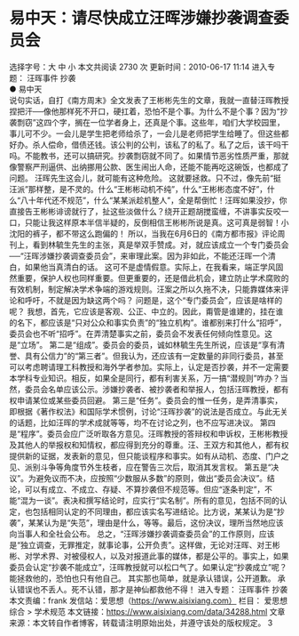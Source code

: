 # 易中天：请尽快成立汪晖涉嫌抄袭调查委员会

选择字号：大 中 小   本文共阅读 2730 次 更新时间：2010-06-17 11:14
进入专题： 汪晖事件   抄袭  
● 易中天  
说句实话，自打《南方周末》全文发表了王彬彬先生的文章，我就一直替汪晖教授捏把汗──像他那样死不开口，硬扛着，恐怕不是个事。为什么不是个事？因为“抄袭剽窃”这四个字，搁在一位学者身上，还真是个事。这些年，咱们大学校园里，事儿可不少。一会儿是学生把老师给杀了，一会儿是老师把学生给睡了。但这些都好办。杀人偿命，借债还钱。该公判的公判，该私了的私了。私了之后，该干吗干吗。不能教书，还可以搞研究。抄袭剽窃就不同了。如果情节恶劣性质严重，那就像警察严刑逼供、出纳挪用公款、医生闹出人命，还能不能再吃这碗饭，也都成了问题。
汪晖先生这会儿，就可能有这种危险。
这就要拯救。只不过，像先前“挺汪派”那样整，是不灵的。什么“王彬彬动机不纯”，什么“王彬彬态度不好”，什么“八十年代还不规范”，什么“某某派趁机整人”，全是帮倒忙！汪晖如果没抄，你直接告王彬彬诽谤就行了，扯这些淡做什么？绕开正题胡搅蛮缠，不讲事实反咬一口，只能让我这样原本半信半疑的，反倒相信王彬彬所说是真。这可真是弱智！小沈阳的裤子，都不带这么跑偏的！
所以，当我在6月6日的《南方都市报》评论周刊上，看到林毓生先生的主张，真是举双手赞成。对，就应该成立一个专门委员会──“汪晖涉嫌抄袭调查委员会”，来审理此案。因为非如此，不能还汪晖一个清白，如果他当真清白的话。
这可不是虚情假意。实际上，在我看来，端正学风固然重要，保护人权也同样重要。但更重要的，还是借此机会，建立防止学术腐败的有效机制，制定解决学术争端的游戏规则。汪案之所以久拖不决，只能靠媒体来评论和呼吁，不就是因为缺这两个吗？
问题是，这个“专门委员会”，应该是啥样的呢？
我想，首先，它应该是客观、公正、中立的。因此，甭管是谁建的，挂在谁的名下，都应该是“只对公众和事实负责”的“独立机构”。谁都别来打什么“招呼”，委员会也不听“招呼”。在弄清楚事实之前，委员会不发表任何倾向性意见。这是“立场”。
第二是“组成”。委员会的委员，诚如林毓生先生所说，应该是“享有清誉、具有公信力”的“第三者”。但我认为，还应该有一定数量的非同行委员，甚至可以考虑聘请理工科教授和海外学者参加。实际上，认定是否抄袭，并不一定需要本学科专业知识。相反，如果全是同行，都有利害关系，万一搞“潜规则”咋办？当然，委员会名单应该公示。涉嫌抄袭者、被抄袭者和举报人，包括汪晖教授，都有权申请某位或某些委员回避。
第三是“任务”。委员会的惟一任务，是弄清事实，即根据《著作权法》和国际学术惯例，讨论“汪晖抄袭”的说法是否成立。与此无关的话题，比如汪晖的学术成就等等，均不在讨论之列，也不应写进决议。
第四是“程序”。委员会应广泛听取各方意见。汪晖教授的答辩权和申诉权，王彬彬教授及其他人的举报权和知情权，都应得到充分的尊重。汪、王双方和其他人，都有权提供新的证据，发表新的意见，但只能谈程序和事实。如有从动机、态度、门户之见、派别斗争等角度节外生枝者，应在警告三次后，取消其发言权。
第五是“决议”。为避免议而不决，应按照“少数服从多数”的原则，做出“委员会决议”。结论，可以有成立、不成立、存疑、不算抄袭但不规范等。但应“逐条判定”，不能“混为一谈”。表决和撰写结论时，应实行“实名制”。所有的意见，包括不同的认定，也包括相同认定的不同理由，都应该实名写进结论。比方说，某某认为是“抄袭”，某某认为是“失范”，理由是什么，等等。最后，这份决议，理所当然地应该向当事人和全社会公布。
总之，“汪晖涉嫌抄袭调查委员会”的工作原则，应该是“独立调查，无罪推定，就事论事，公开负责”。这样做，无论对汪晖、对王彬彬、对学术界、对被侵权人，以及对报道此事的媒体，都是公平的。事实上，如果委员会认定“抄袭不能成立”，汪晖教授就可以松口气了。如果认定“抄袭成立”呢？能拯救他的，恐怕也只有他自己。
其实那也简单，就是承认错误，公开道歉。
承认错误也不丢人。死不认错，那才是神仙都救他不得！
    进入专题： 汪晖事件   抄袭  
本文责编：frank
发信站：爱思想（https://www.aisixiang.com）
栏目： 爱思想综合 > 学术规范
本文链接：https://www.aisixiang.com/data/34288.html
文章来源：本文转自作者博客，转载请注明原始出处，并遵守该处的版权规定。
3